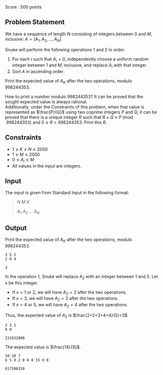 Score : $500$ points

## Problem Statement

We have a sequence of length $N$ consisting of integers between $0$ and $M$, inclusive: $A=(A_1,A_2,\dots,A_N)$.

Snuke will perform the following operations 1 and 2 in order.

1. For each $i$ such that $A_i=0$, independently choose a uniform random integer between $1$ and $M$, inclusive, and replace $A_i$ with that integer.
2. Sort $A$ in ascending order.

Print the expected value of $A_K$ after the two operations, modulo $998244353$.

How to print a number modulo $998244353$?
It can be proved that the sought expected value is always rational.  
Additionally, under the Constraints of this problem, when that value is represented as $\frac{P}{Q}$ using two coprime integers $P$ and $Q$, it can be proved that there is a unique integer $R$ such that $R \times Q \equiv P\pmod{998244353}$ and $0 \leq R \lt 998244353$. Print this $R$.

## Constraints

- $1\leq K \leq N \leq 2000$
- $1\leq M \leq 2000$
- $0\leq A_i \leq M$
- All values in the input are integers.

## Input

The input is given from Standard Input in the following format:

> $N$ $M$ $K$
> 
> $A_1$ $A_2$ $\dots$ $A_N$

## Output

Print the expected value of $A_K$ after the two operations, modulo $998244353$.

```input1
3 5 2
2 0 4
```

```output1
3
```

In the operation 1, Snuke will replace $A_2$ with an integer between $1$ and $5$. Let $x$ be this integer. 

- If $x=1$ or $2$, we will have $A_2=2$ after the two operations.
- If $x=3$, we will have $A_2=3$ after the two operations.
- If $x=4$ or $5$, we will have $A_2=4$ after the two operations.

Thus, the expected value of $A_2$ is $\frac{2+2+3+4+4}{5}=3$.

```input2
2 3 1
0 0
```

```output2
221832080
```

The expected value is $\frac{14}{9}$.

```input3
10 20 7
6 5 0 2 0 0 0 15 0 0
```

```output3
617586310
```